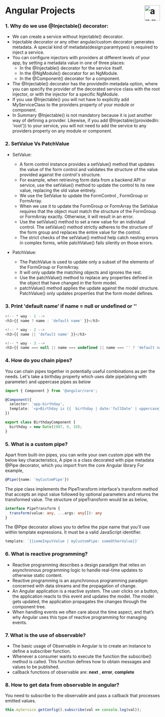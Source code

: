 # Angular Projects <img align="right" src="https://angular.io/assets/images/logos/angular/angular.svg" alt="angular" width="50" height="50"/>

### 1. Why do we use @Injectable() decorator:

- We can create a service without Injectable() decorator.
- Injectable decorator or any other angular/custom decorator generates metadata. A special kind of metadata(design:paramtypes) is required to inject a service.
- You can configure injectors with providers at different levels of your app, by setting a metadata value in one of three places:
  - In the @Injectable() decorator for the service itself.
  - In the @NgModule() decorator for an NgModule.
  - In the @Component() decorator for a component.
- The @Injectable() decorator has the providedIn metadata option, where you can specify the provider of the decorated service class with the root injector, or with the injector for a specific NgModule.
- If you use @Injectable() you will not have to explicitly add MyServiceClass to the providers property of your module or component.
- In Summary @Injectable() is not mandatory because it is just another way of defining a provider. Likewise, if you add @Injectable({providedIn: 'root'}) to your service, you will not need to add the service to any providers property on any module or component.

### 2. SetValue Vs PatchValue

- SetValue:
  - A form control instance provides a setValue() method that updates the value of the form control and validates the structure of the value provided against the control's structure.
  - For example, when retrieving form data from a backend API or service, use the setValue() method to update the control to its new value, replacing the old value entirely.
  - We use the SetValue to update the FormControl , FormGroup or FormArray.
  - When we use it to update the FormGroup or FormArray the SetValue requires that the object must match the structure of the FormGroup or FormArray exactly. Otherwise, it will result in an error.
  - Use the setValue() method to set a new value for an individual control. The setValue() method strictly adheres to the structure of the form group and replaces the entire value for the control.
  - The strict checks of the setValue() method help catch nesting errors in complex forms, while patchValue() fails silently on those errors.

- PatchValue:
  - The PatchValue is used to update only a subset of the elements of the FormGroup or FormArray.
  - It will only update the matching objects and ignores the rest.
  - Use the patchValue() method to replace any properties defined in the object that have changed in the form model.
  - patchValue() method applies the update against the model structure. PatchValue() only updates properties that the form model defines.

### 3. Print 'default name' if name = null or undefined or ''

```ts
<!-- * way - 1 -->
<h3>{{ name ? name : 'default name' }}</h3>

<!-- * way - 2 -->
<h3>{{ name || 'default name' }}</h3>

<!-- * way - 3 -->
<h3>{{ name === null || name === undefined || name === '' ? 'default name' : name }}</h3>

```

### 4. How do you chain pipes?

You can chain pipes together in potentially useful combinations as per the needs. Let's take a birthday property which uses date pipe(along with parameter) and uppercase pipes as below
```ts
import { Component } from '@angular/core';

@Component({
  selector: 'app-birthday',
  template: `<p>Birthday is {{  birthday | date:'fullDate' | uppercase}} </p>` // THURSDAY, JUNE 18, 1987
})

export class BirthdayComponent {
  birthday = new Date(1987, 6, 18);
}
```

### 5. What is a custom pipe?
Apart from built-inn pipes, you can write your own custom pipe with the below key characteristics,
A pipe is a class decorated with pipe metadata @Pipe decorator, which you import from the core Angular library For example,
```ts
@Pipe({name: 'myCustomPipe'})
```
The pipe class implements the PipeTransform interface's transform method that accepts an input value followed by optional parameters and returns the transformed value. The structure of pipeTransform would be as below,
```ts
interface PipeTransform {
  transform(value: any, ...args: any[]): any
}
```
The @Pipe decorator allows you to define the pipe name that you'll use within template expressions. It must be a valid JavaScript identifier.
```ts
template: `{{someInputValue | myCustomPipe: someOtherValue}}`
```

### 6. What is reactive programming?
- Reactive programming describes a design paradigm that relies on asynchronous programming logic to handle real-time updates to otherwise static content.
- Reactive programming is an asynchronous programming paradigm concerned with data streams and the propagation of change.
- An Angular application is a reactive system. The user clicks on a button, the application reacts to this event and updates the model. The model gets updated, the application propagates the changes through the component tree.
- When handling events we often care about the time aspect, and that’s why Angular uses this type of reactive programming for managing events.

### 7. What is the use of observable?
- The basic usage of Observable in Angular is to create an instance to define a subscriber function.
- Whenever a consumer wants to execute the function the subscribe() method is called. This function defines how to obtain messages and values to be published.
- callback functions of observable are: **next** , **error**, **complete**

### 8. How to get data from observable in angular?
You need to subscribe to the observable and pass a callback that processes emitted values.
```ts
this.myService.getConfig().subscribe(val => console.log(val));
```
